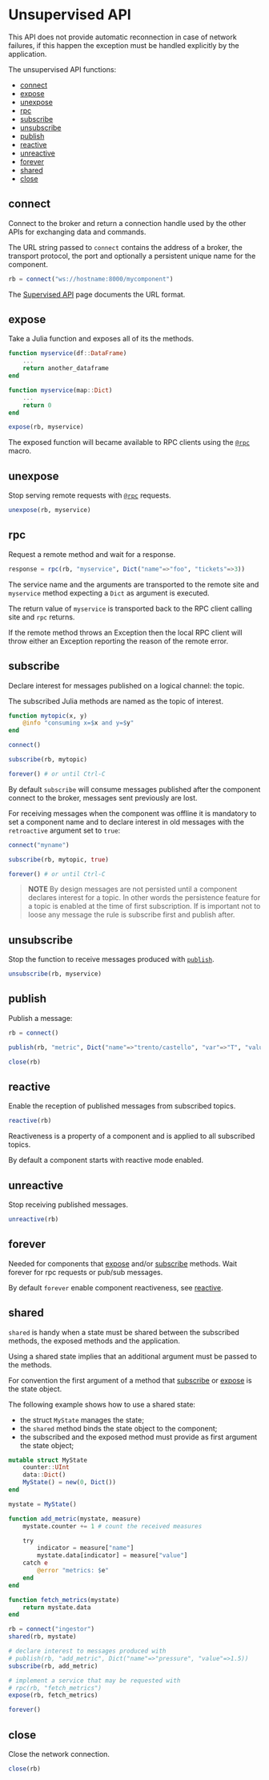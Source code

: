 # Unsupervised API

This API does not provide automatic reconnection in case of network
failures, if this happen the exception must be handled explicitly by the application.

The unsupervised API functions:

- [connect](#connect)
- [expose](#expose)
- [unexpose](#unexpose)
- [rpc](#rpc)
- [subscribe](#subscribe)
- [unsubscribe](#unsubscribe)
- [publish](#publish)
- [reactive](#reactive)
- [unreactive](#unreactive)
- [forever](#forever)
- [shared](#shared)
- [close](#close)

## connect

Connect to the broker and return a connection handle used by the other APIs for exchanging data and commands.

The URL string passed to `connect` contains the address of a broker, the transport protocol, the port and
optionally a persistent unique name for the component.

```julia
rb = connect("ws://hostname:8000/mycomponent")
```

The [Supervised API](./supervised_api.md#component) page documents the URL format.

## expose

Take a Julia function and exposes all of its the methods.

```julia
function myservice(df::DataFrame)
    ...
    return another_dataframe
end

function myservice(map::Dict)
    ...
    return 0
end

expose(rb, myservice)
```

The exposed function will became available to RPC clients using the [`@rpc`](#rpc) macro.

## unexpose

Stop serving remote requests with [`@rpc`](#rpc) requests.

```julia
unexpose(rb, myservice)
```

## rpc

Request a remote method and wait for a response.

```julia
response = rpc(rb, "myservice", Dict("name"=>"foo", "tickets"=>3))
```

The service name and the arguments are transported to the remote site and `myservice` method expecting a `Dict` as argument is executed. 

The return value of `myservice` is transported back to the RPC client calling site
and `rpc` returns.

If the remote method throws an Exception then the local RPC client will throw either an Exception reporting the reason of the remote error.

## subscribe

Declare interest for messages published on a logical channel: the topic.

The subscribed Julia methods are named as the topic of interest. 

```julia
function mytopic(x, y)
    @info "consuming x=$x and y=$y"
end

connect()

subscribe(rb, mytopic)

forever() # or until Ctrl-C 
```

By default `subscribe` will consume messages published after the component connect
to the broker, messages sent previously are lost.

For receiving messages when the component was offline it is mandatory to set a component name and to declare interest in old messages with the `retroactive` argument set to `true`:

```julia
connect("myname")

subscribe(rb, mytopic, true)

forever() # or until Ctrl-C
```

> **NOTE** By design messages are not persisted until a component declares
interest for a topic. In other words the persistence feature for a topic is enabled at the time of first subscription. If is important not to loose any message the rule is subscribe first and publish after.

## unsubscribe

Stop the function to receive messages produced with [`publish`](#publish).

```julia
unsubscribe(rb, myservice)
```

## publish

Publish a message:

```julia
rb = connect()

publish(rb, "metric", Dict("name"=>"trento/castello", "var"=>"T", "value"=>21.0))

close(rb)
```

## reactive

Enable the reception of published messages from subscribed topics.

```julia
reactive(rb)
```

Reactiveness is a property of a component and is applied to all subscribed topics.

By default a component starts with reactive mode enabled.

## unreactive

Stop receiving published messages.

```julia
unreactive(rb)
```

## forever

Needed for components that [expose](#expose) and/or [subscribe](#subscribe) methods. Wait forever for rpc
requests or pub/sub messages.

By default `forever` enable component reactiveness, see [reactive](#reactive).

## shared

`shared` is handy when a state must be shared between the subscribed methods, the exposed methods and the application.

Using a shared state implies that an additional argument must be passed to the methods.

For convention the first argument of a method that [subscribe](#subscribe) or
[expose](#expose) is the state object. 

The following example shows how to use a shared state:

- the struct `MyState` manages the state;
- the `shared` method binds the state object to the component;
- the subscribed and the exposed method must provide as first argument the state object;

```julia
mutable struct MyState
    counter::UInt
    data::Dict()
    MyState() = new(0, Dict())
end

mystate = MyState()

function add_metric(mystate, measure)
    mystate.counter += 1 # count the received measures

    try
        indicator = measure["name"]
        mystate.data[indicator] = measure["value"]
    catch e
        @error "metrics: $e"
    end
end

function fetch_metrics(mystate)
    return mystate.data
end

rb = connect("ingestor")
shared(rb, mystate)

# declare interest to messages produced with
# publish(rb, "add_metric", Dict("name"=>"pressure", "value"=>1.5))
subscribe(rb, add_metric) 

# implement a service that may be requested with
# rpc(rb, "fetch_metrics")
expose(rb, fetch_metrics)

forever()
```

## close

Close the network connection.   

```julia
close(rb)
```